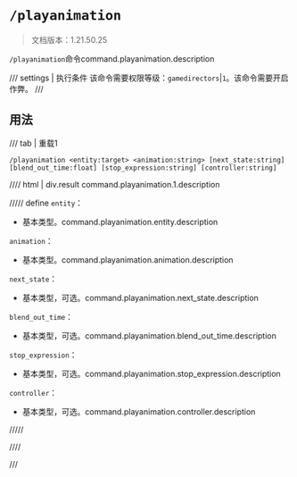 # `/playanimation`

> 文档版本：1.21.50.25

`/playanimation`命令command.playanimation.description

/// settings | 执行条件
该命令需要权限等级：`gamedirectors`|`1`。该命令需要开启作弊。
///

## 用法

/// tab | 重载1
```mcfunction
/playanimation <entity:target> <animation:string> [next_state:string] [blend_out_time:float] [stop_expression:string] [controller:string]
```

//// html | div.result
command.playanimation.1.description

///// define
`entity`：<!-- md:samp target -->

- 基本类型。command.playanimation.entity.description

`animation`：<!-- md:samp string -->

- 基本类型。command.playanimation.animation.description

`next_state`：<!-- md:samp string -->

- 基本类型，可选。command.playanimation.next_state.description

`blend_out_time`：<!-- md:samp float -->

- 基本类型，可选。command.playanimation.blend_out_time.description

`stop_expression`：<!-- md:samp string -->

- 基本类型，可选。command.playanimation.stop_expression.description

`controller`：<!-- md:samp string -->

- 基本类型，可选。command.playanimation.controller.description


/////

////

///
